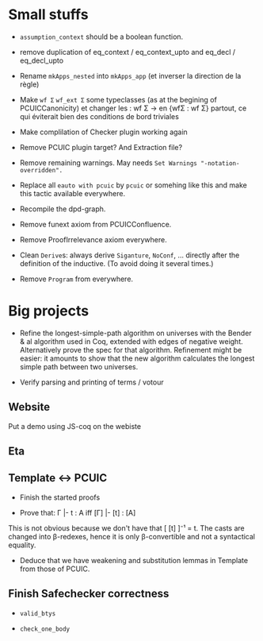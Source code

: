 # Small stuffs

- `assumption_context` should be a boolean function.

- remove duplication of eq_context / eq_context_upto  and eq_decl / eq_decl_upto

- Rename `mkApps_nested` into `mkApps_app` (et inverser la direction de la
  règle)

- Make `wf Σ` `wf_ext Σ` some typeclasses (as at the begining of PCUICCanonicity)
  et changer les : wf Σ -> en {wfΣ : wf Σ} partout, ce qui éviterait bien des
  conditions de bord triviales

- Make complilation of Checker plugin working again

- Remove PCUIC plugin target? And Extraction file?

- Remove remaining warnings.
  May needs `Set Warnings "-notation-overridden".`

- Replace all `eauto with pcuic` by `pcuic` or somehing like this and make
  this tactic available everywhere.

- Recompile the dpd-graph.

- Remove funext axiom from PCUICConfluence.

- Remove ProofIrrelevance axiom everywhere.

- Clean `Derive`s: always derive `Siganture`, `NoConf`, ... directly after the
  definition of the inductive. (To avoid doing it several times.)

- Remove `Program` from everywhere.



# Big projects

- Refine the longest-simple-path algorithm on universes with the 
  Bender & al algorithm used in Coq, extended with edges of negative weight.
  Alternatively prove the spec for that algorithm. Refinement might be easier:
  it amounts to show that the new algorithm calculates the longest simple
  path between two universes. 

- Verify parsing and printing of terms / votour

## Website

Put a demo using JS-coq on the webiste


## Eta



## Template <-> PCUIC

- Finish the started proofs

- Prove that:
   Γ |- t : A   iff   [Γ] |- [t] : [A]

This is not obvious because we don't have that [ [t] ]⁻¹ = t. The casts are changed
into β-redexes, hence it is only β-convertible and not a syntactical equality.

- Deduce that we have weakening and substitution lemmas in Template from those of
  PCUIC.


## Finish Safechecker correctness

- `valid_btys`

- `check_one_body`
